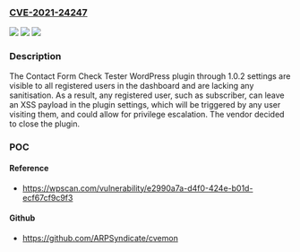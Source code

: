 ### [CVE-2021-24247](https://cve.mitre.org/cgi-bin/cvename.cgi?name=CVE-2021-24247)
![](https://img.shields.io/static/v1?label=Product&message=Contact%20Form%20Check%20Tester&color=blue)
![](https://img.shields.io/static/v1?label=Version&message=1.0.2%3C%3D%201.0.2%20&color=brighgreen)
![](https://img.shields.io/static/v1?label=Vulnerability&message=CWE-79%20Cross-site%20Scripting%20(XSS)&color=brighgreen)

### Description

The Contact Form Check Tester WordPress plugin through 1.0.2 settings are visible to all registered users in the dashboard and are lacking any sanitisation. As a result, any registered user, such as subscriber, can leave an XSS payload in the plugin settings, which will be triggered by any user visiting them, and could allow for privilege escalation. The vendor decided to close the plugin.

### POC

#### Reference
- https://wpscan.com/vulnerability/e2990a7a-d4f0-424e-b01d-ecf67cf9c9f3

#### Github
- https://github.com/ARPSyndicate/cvemon

